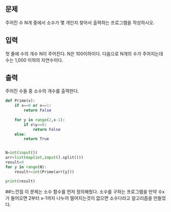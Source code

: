 ## 문제
주어진 수 N개 중에서 소수가 몇 개인지 찾아서 출력하는 프로그램을 작성하시오.

## 입력
첫 줄에 수의 개수 N이 주어진다. N은 100이하이다. 다음으로 N개의 수가 주어지는데 수는 1,000 이하의 자연수이다.

## 출력
주어진 수들 중 소수의 개수를 출력한다.

```python
def Prime(x):
    if x==0 or x==1:
        return False
    
    for y in range(2,x-1):
        if x%y==0:
            return False
    else:
        return True


N=int(input())
arr=list(map(int,input().split()))
result=0
for y in range(N):
    result+=int(Prime(arr[y]))

print(result)
```

##느낀점
이 문제는 소수 함수를 먼저 정의해줬다. 소수를 구하는 프로그램을 만약 수x가 들어오면 2부터 x-1까지 나누어 떨어지는것이 없으면 소수다라고 알고리즘을 만들었다.
